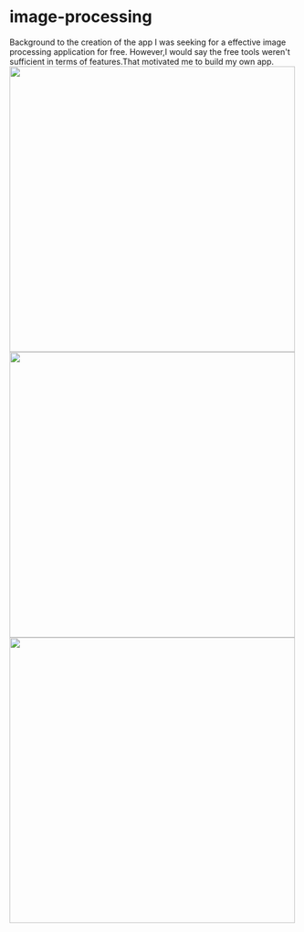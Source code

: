 # image-processing
Background to the creation of the app
I was seeking for a effective image processing application for free. However,I would say the free tools weren't sufficient in terms of features.That motivated me to build my own app.
<img src="https://user-images.githubusercontent.com/64636363/213914159-5bb4b32d-e271-421b-8a8f-ad553290aaf0.jpg" width="500px">
<img src="https://user-images.githubusercontent.com/64636363/213914163-cda3ad7d-507e-426f-a8f1-073c9756bdfa.jpg" width="500px">
<img src="https://user-images.githubusercontent.com/64636363/213912845-be81648d-2848-4c50-b47d-45895dea651c.JPG" width="500px">

